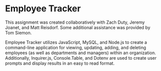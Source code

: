 # Employee Tracker
This assignment was created collaboratively with Zach Duty, Jeremy Joanet, and Matt Reisdorf. Some additional assistance was provided by Tom Siemon. 

Employee Tracker utilizes JavaScript, MySQL, and Node.js to create a command-line application for viewing, updating, adding, and deleting employees (as well as departments and managers) within an organization. Additionally, Inquirer.js, Console.Table, and Dotenv are used to create user prompts and display results in an easy to read format.
